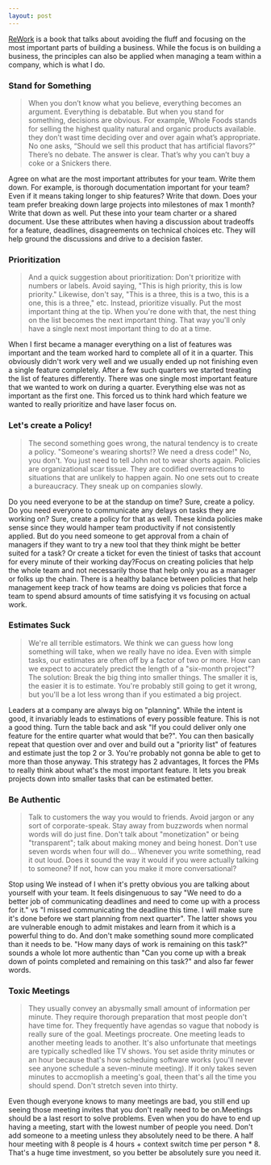 ```yaml
---
layout: post
---
```


[ReWork](https://basecamp.com/books/rework) is a book that talks about avoiding the fluff and focusing on the most important parts of building a business. While the focus is on building a business, the principles can also be applied when managing a team within a company, which is what I do.

### Stand for Something
>When you don’t know what you believe, everything becomes an argument. Everything is debatable. But when you stand for something, decisions are obvious. For example, Whole Foods stands for selling the highest quality natural and organic products available. they don’t wast time deciding over and over again what’s appropriate. No one asks, “Should we sell this product that has artificial flavors?” There’s no debate. The answer is clear. That’s why you can’t buy a coke or a Snickers there.

Agree on what are the most important attributes for your team. Write them down. For example, is thorough documentation important for your team? Even if it means taking longer to ship features? Write that down. Does your team prefer breaking down  large projects into milestones of max 1 month? Write that down as well. Put these into your team charter or a shared document.
Use these attributes when having a discussion about tradeoffs for a feature, deadlines, disagreements on technical choices etc. They will help ground the discussions and drive to a decision faster.

### Prioritization
>And a quick suggestion about prioritization: Don't prioritize with numbers or labels. Avoid saying, "This is high priority, this is low priority." Likewise, don't say, "This is a three, this is a two, this is a one, this is a three," etc. Instead, prioritize visually. Put the most important thing at the tip. When you're done with that, the nest thing on the list becomes the next important thing. That way you'll only have a single next most important thing to do at a time.

When I first became a manager everything on a list of features was important and the team worked hard to complete all of it in a quarter. This obviously didn't work very well and we usually ended up not finishing even a single feature completely. After a few such quarters we started treating the list of features differently. There was one single most important feature that we wanted to work on during a quarter. Everything else was not as important as the first one. This forced us to think hard which feature we wanted to really prioritize and have laser focus on.

### Let's create a Policy!
>The second something goes wrong, the natural tendency is to create a policy. "Someone's wearing shorts!? We need a dress code!" No, you don't. You just need to tell John not to wear shorts again. Policies are organizational scar tissue. They are codified overreactions to situations that are unlikely to happen again. No one sets out to create a bureaucracy. They sneak up on companies slowly.

Do you need everyone to be at the standup on time? Sure, create a policy. Do you need everyone to communicate any delays on tasks they are working on? Sure, create a policy for that as well. These kinda policies make sense since they would hamper team productivity if not consistently applied.
But do you need someone to get approval from a chain of managers if they want to try a new tool that they think might be better suited for a task? Or create a ticket for even the tiniest of tasks that account for every minute of their working day?Focus on creating policies that help the whole team and not necessarily those that help only you as a manager or folks up the chain. There is a healthy balance between policies that help management keep track of how teams are doing vs policies that force a team to spend absurd amounts of time satisfying it vs focusing on actual work.

### Estimates Suck
>We're all terrible estimators. We think we can guess how long something will take, when we really have no idea. Even with simple tasks, our estimates are often off by a factor of two or more. How can we expect to accurately predict the length of a "six-month project"? The solution: Break the big thing into smaller things. The smaller it is, the easier it is to estimate. You're probably still going to get it wrong, but you'll be a lot less wrong than if you estimated a big project.

Leaders at a company are always big on "planning". While the intent is good, it invariably leads to estimations of every possible feature. This is not a good thing. Turn the table back and ask "If you could deliver only one feature for the entire quarter what would that be?". You can then basically repeat that question over and over and build out a "priority list" of features and estimate just the top 2 or 3. You're probably not gonna be able to get to more than those anyway. This strategy has 2 advantages,
It forces the PMs to really think about what's the most important feature.
It lets you break projects down into smaller tasks that can be estimated better.

### Be Authentic
>Talk to customers the way you would to friends. Avoid jargon or any sort of corporate-speak. Stay away from buzzwords when normal words will do just fine. Don't talk about "monetization" or being "transparent"; talk about making money and being honest. Don't use seven words when four will do... Whenever you write something, read it out loud. Does it sound the way it would if you were actually talking to someone? If not, how can you make it more conversational? 

Stop using We instead of I when it's pretty obvious you are talking about yourself with your team. It feels disingenuous to say "We need to do a better job of communicating deadlines and need to come up with a process for it." vs "I missed communicating the deadline this time. I will make sure it's done before we start planning from next quarter". The latter shows you are vulnerable enough to admit mistakes and learn from it which is a powerful thing to do.
And don't make something sound more complicated than it needs to be. "How many days of work is remaining on this task?" sounds a whole lot more authentic than "Can you come up with a break down of points completed and remaining on this task?" and also far fewer words. 

### Toxic Meetings
>They usually convey an abysmally small amount of information per minute. They require thorough preparation that most people don't have time for. They frequently have agendas so vague that nobody is really sure of the goal. Meetings procreate. One meeting leads to another meeting leads to another. It's also unfortunate that meetings are typically schedled like TV shows. You set aside thrity minutes or an hour because that's how scheduing software works (you'll never see anyone schedule a seven-minute meeting). If it only takes seven minutes to accmoplish a meeting's goal, theen that's all the time you should spend. Don't stretch seven into thirty.

Even though everyone knows to many meetings are bad, you still end up seeing those meeting invites that you don't really need to be on.Meetings should be a last resort to solve problems. Even when you do have to end up having a meeting, start with the lowest number of people you need. Don't add someone to a meeting unless they absolutely need to be there. A half hour meeting with 8 people is 4 hours + context switch time per person * 8. That's a huge time investment, so you better be absolutely sure you need it.